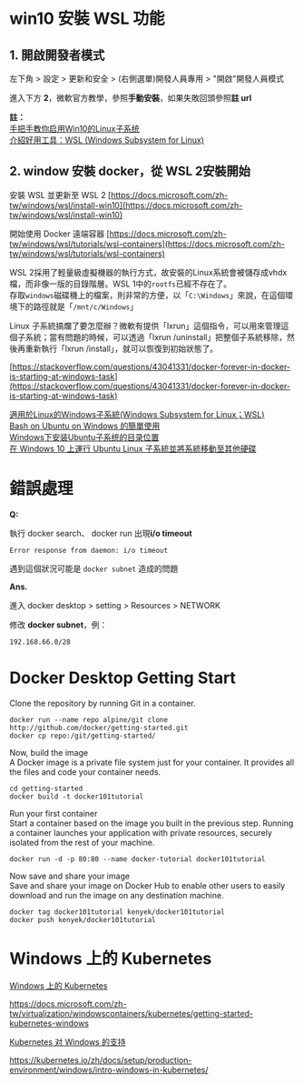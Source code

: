 # win10 安裝 WSL 功能

## 1. 開啟開發者模式  

左下角 > 設定 > 更新和安全 > (右側選單)開發人員專用 > "開啟"開發人員模式  

進入下方 **2**，微軟官方教學，參照**手動安裝**，如果失敗回頭參照**註 url**  

**註：**  
[手把手教你启用Win10的Linux子系统](https://blog.csdn.net/zhangdongren/article/details/82663977)  
[介紹好用工具：WSL (Windows Subsystem for Linux)](https://blog.miniasp.com/post/2019/02/01/Useful-tool-WSL-Windows-Subsystem-for-Linux)  
 

## 2. window 安裝 docker，從 WSL 2安裝開始

安裝 WSL 並更新至 WSL 2
[https://docs.microsoft.com/zh-tw/windows/wsl/install-win10](https://docs.microsoft.com/zh-tw/windows/wsl/install-win10)

開始使用 Docker 遠端容器
[https://docs.microsoft.com/zh-tw/windows/wsl/tutorials/wsl-containers](https://docs.microsoft.com/zh-tw/windows/wsl/tutorials/wsl-containers)

WSL 2採用了輕量級虛擬機器的執行方式，故安裝的Linux系統會被儲存成vhdx檔，而非像一版的目錄階層。WSL 1中的`rootfs`已經不存在了。  
存取`windows`磁碟機上的檔案，則非常的方便，以「`C:\Windows`」來說，在這個環境下的路徑就是「`/mnt/c/Windows`」  

Linux 子系統搞爛了要怎麼辦？微軟有提供「lxrun」這個指令，可以用來管理這個子系統；當有問題的時候，可以透過「lxrun /uninstall」把整個子系統移除，然後再重新執行「lxrun /install」，就可以恢復到初始狀態了。  

[https://stackoverflow.com/questions/43041331/docker-forever-in-docker-is-starting-at-windows-task](https://stackoverflow.com/questions/43041331/docker-forever-in-docker-is-starting-at-windows-task)

[適用於Linux的Windows子系統(Windows Subsystem for Linux；WSL)](https://www.lijyyh.com/2020/07/linuxwindowswindows-subsystem-for.html)  
[Bash on Ubuntu on Windows 的簡單使用](https://kheresy.wordpress.com/2016/04/12/bash-on-ubuntu-on-windows/)  
[Windows下安装Ubuntu子系统的目录位置](https://blog.csdn.net/weixin_44623594/article/details/106419008)  
[在 Windows 10 上運行 Ubuntu Linux 子系統並將系統移動至其他硬碟](https://medium.com/@chenwy0806/%E5%9C%A8-windows-10-%E4%B8%8A%E9%81%8B%E8%A1%8C-ubuntu-linux-%E5%AD%90%E7%B3%BB%E7%B5%B1%E4%B8%A6%E5%B0%87%E7%B3%BB%E7%B5%B1%E7%A7%BB%E5%8B%95%E8%87%B3%E5%85%B6%E4%BB%96%E7%A1%AC%E7%A2%9F-57e8faaa3e04)  


# 錯誤處理  

**Q:**

執行 docker search、 docker run 出現**i/o timeout**  

	Error response from daemon: i/o timeout 

遇到這個狀況可能是 `docker subnet` 造成的問題  

**Ans.**

進入 docker desktop > setting > Resources > NETWORK  

修改 **docker subnet**，例：

	192.168.66.0/28





# Docker Desktop Getting Start

Clone the repository by running Git in a container.  

	docker run --name repo alpine/git clone http://github.com/docker/getting-started.git
	docker cp repo:/git/getting-started/  

Now, build the image  
A Docker image is a private file system just for your container. It provides all the files and code your container needs.  

	cd getting-started  
	docker build -t docker101tutorial  
	
Run your first container  
Start a container based on the image you built in the previous step. Running a container launches your application with private resources, securely isolated from the rest of your machine.  

	docker run -d -p 80:80 --name docker-tutorial docker101tutorial

Now save and share your image  
Save and share your image on Docker Hub to enable other users to easily download and run the image on any destination machine.  

	docker tag docker101tutorial kenyek/docker101tutorial
	docker push kenyek/docker101tutorial  
	
	

# Windows 上的 Kubernetes  

[Windows 上的 Kubernetes](https://docs.microsoft.com/zh-tw/virtualization/windowscontainers/kubernetes/getting-started-kubernetes-windows)

https://docs.microsoft.com/zh-tw/virtualization/windowscontainers/kubernetes/getting-started-kubernetes-windows

[Kubernetes 对 Windows 的支持](https://kubernetes.io/zh/docs/setup/production-environment/windows/intro-windows-in-kubernetes/)

https://kubernetes.io/zh/docs/setup/production-environment/windows/intro-windows-in-kubernetes/
